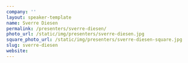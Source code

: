 ```yaml
---
company: ''
layout: speaker-template
name: Sverre Diesen
permalink: /presenters/sverre-diesen/
photo_url: /static/img/presenters/sverre-diesen.jpg
square_photo_url: /static/img/presenters/sverre-diesen-square.jpg
slug: sverre-diesen
website: 
---
```


<!-- Flavor text -->